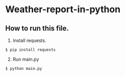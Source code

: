 # Weather-report-in-python

## How to run this file.
1. Install requests.
```
$ pip install requests
```
2. Run main.py
```
$ python main.py
```

